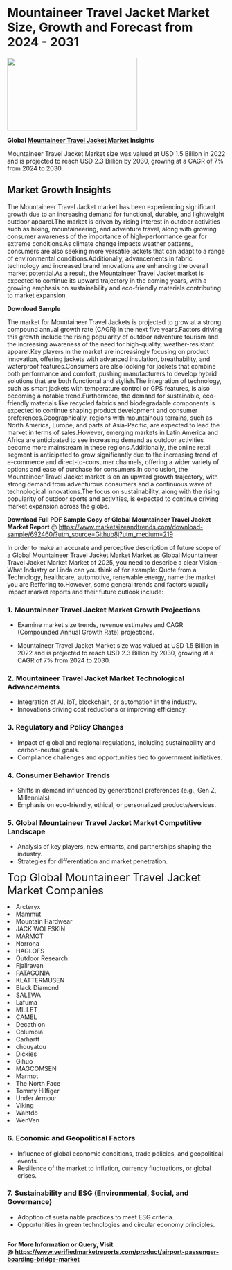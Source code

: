 <H1>Mountaineer Travel Jacket Market Size, Growth and Forecast from 2024 - 2031</H1><img class="aligncenter size-medium wp-image-584254" src="https://thirdeyenews.in/wp-content/uploads/2024/09/Global-Market-Research-300x168.jpeg" alt="" width="300" height="168" /><p><strong>Global&nbsp;<a href="https://www.marketsizeandtrends.com/download-sample/692460/?utm_source=Github8j?utm_medium=219">Mountaineer Travel Jacket Market</a> Insights</strong></p><p>Mountaineer Travel Jacket Market size was valued at USD 1.5 Billion in 2022 and is projected to reach USD 2.3 Billion by 2030, growing at a CAGR of 7% from 2024 to 2030.</p><p><h2>Market Growth Insights</h2> <p>The Mountaineer Travel Jacket market has been experiencing significant growth due to an increasing demand for functional, durable, and lightweight outdoor apparel.The market is driven by rising interest in outdoor activities such as hiking, mountaineering, and adventure travel, along with growing consumer awareness of the importance of high-performance gear for extreme conditions.As climate change impacts weather patterns, consumers are also seeking more versatile jackets that can adapt to a range of environmental conditions.Additionally, advancements in fabric technology and increased brand innovations are enhancing the overall market potential.As a result, the Mountaineer Travel Jacket market is expected to continue its upward trajectory in the coming years, with a growing emphasis on sustainability and eco-friendly materials contributing to market expansion.</p> <p><strong>Download Sample</strong></p> <p>The market for Mountaineer Travel Jackets is projected to grow at a strong compound annual growth rate (CAGR) in the next five years.Factors driving this growth include the rising popularity of outdoor adventure tourism and the increasing awareness of the need for high-quality, weather-resistant apparel.Key players in the market are increasingly focusing on product innovation, offering jackets with advanced insulation, breathability, and waterproof features.Consumers are also looking for jackets that combine both performance and comfort, pushing manufacturers to develop hybrid solutions that are both functional and stylish.The integration of technology, such as smart jackets with temperature control or GPS features, is also becoming a notable trend.Furthermore, the demand for sustainable, eco-friendly materials like recycled fabrics and biodegradable components is expected to continue shaping product development and consumer preferences.Geographically, regions with mountainous terrains, such as North America, Europe, and parts of Asia-Pacific, are expected to lead the market in terms of sales.However, emerging markets in Latin America and Africa are anticipated to see increasing demand as outdoor activities become more mainstream in these regions.Additionally, the online retail segment is anticipated to grow significantly due to the increasing trend of e-commerce and direct-to-consumer channels, offering a wider variety of options and ease of purchase for consumers.In conclusion, the Mountaineer Travel Jacket market is on an upward growth trajectory, with strong demand from adventurous consumers and a continuous wave of technological innovations.The focus on sustainability, along with the rising popularity of outdoor sports and activities, is expected to continue driving market expansion across the globe.</p> <p><span class=""><strong>Download Full PDF Sample Copy of Global Mountaineer Travel Jacket Market Report</strong> @ <a href="https://www.marketsizeandtrends.com/download-sample/692460/?utm_source=Github8j?utm_medium=219" target="_blank">https://www.marketsizeandtrends.com/download-sample/692460/?utm_source=Github8j?utm_medium=219</a></span></p><p>In order to make an accurate and perceptive description of future scope of a Global&nbsp;Mountaineer Travel Jacket Market Market as Global&nbsp;Mountaineer Travel Jacket Market Market of 2025, you need to describe a clear Vision &ndash; What Industry or Linda can you think of for example: Quote from a Technology, healthcare, automotive, renewable energy, name the market you are Reffering to.However, some general trends and factors usually impact market reports and their future outlook include:</p><h3>1.&nbsp;<strong>Mountaineer Travel Jacket Market Growth Projections</strong></h3><ul><li>Examine market size trends, revenue estimates and CAGR (Compounded Annual Growth Rate) projections.</li><li><p>Mountaineer Travel Jacket Market size was valued at USD 1.5 Billion in 2022 and is projected to reach USD 2.3 Billion by 2030, growing at a CAGR of 7% from 2024 to 2030.</p></li></ul><h3>2.&nbsp;<strong>Mountaineer Travel Jacket Market Technological Advancements</strong></h3><ul><li>Integration of AI, IoT, blockchain, or automation in the industry.</li><li>Innovations driving cost reductions or improving efficiency.</li></ul><h3>3.&nbsp;<strong>Regulatory and Policy Changes</strong></h3><ul><li>Impact of global and regional regulations, including sustainability and carbon-neutral goals.</li><li>Compliance challenges and opportunities tied to government initiatives.</li></ul><h3>4.&nbsp;<strong>Consumer Behavior Trends</strong></h3><ul><li>Shifts in demand influenced by generational preferences (e.g., Gen Z, Millennials).</li><li>Emphasis on eco-friendly, ethical, or personalized products/services.</li></ul><h3>5.&nbsp;<strong>Global Mountaineer Travel Jacket Market Competitive Landscape</strong></h3><ul><li>Analysis of key players, new entrants, and partnerships shaping the industry.</li><li>Strategies for differentiation and market penetration.</li></ul><p data-pm-slice="1 1 []"><span style="color: inherit; font-family: inherit; font-size: 25px;">Top Global Mountaineer Travel Jacket Market Companies</span></p><div class="" data-test-id=""><p><li>Arcteryx</li><li> Mammut</li><li> Mountain Hardwear</li><li> JACK WOLFSKIN</li><li> MARMOT</li><li> Norrona</li><li> HAGLOFS</li><li> Outdoor Research</li><li> Fjallraven</li><li> PATAGONIA</li><li> KLATTERMUSEN</li><li> Black Diamond</li><li> SALEWA</li><li> Lafuma</li><li> MILLET</li><li> CAMEL</li><li> Decathlon</li><li> Columbia</li><li> Carhartt</li><li> chouyatou</li><li> Dickies</li><li> Gihuo</li><li> MAGCOMSEN</li><li> Marmot</li><li> The North Face</li><li> Tommy Hilfiger</li><li> Under Armour</li><li> Viking</li><li> Wantdo</li><li> WenVen</li></p></div><h3>6.&nbsp;<strong>Economic and Geopolitical Factors</strong></h3><ul><li>Influence of global economic conditions, trade policies, and geopolitical events.</li><li>Resilience of the market to inflation, currency fluctuations, or global crises.</li></ul><h3>7.&nbsp;<strong>Sustainability and ESG (Environmental, Social, and Governance)</strong></h3><ul><li>Adoption of sustainable practices to meet ESG criteria.</li><li>Opportunities in green technologies and circular economy principles.</li></ul><h2><strong style="font-size: 14px;">For More Information or Query, Visit @&nbsp;</strong><a style="background-color: #ffffff; font-size: 14px;" href="https://www.marketsizeandtrends.com/report/mountaineer-travel-jacket-market/" target="_blank">https://www.verifiedmarketreports.com/product/airport-passenger-boarding-bridge-market</a></h2>